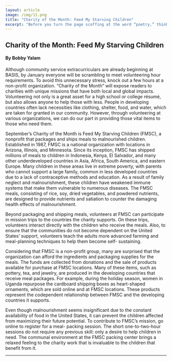 ```yaml
---
layout: article
image: /img/11.png
title: "Charity of the Month: Feed My Starving Children"
excerpt: "Before you turn the page scoffing at the word “poetry,” think about how you would feel if someone rolled his or her eyes at your passionate speeches about video games, sports, makeup, calculus, or whatever it may be."
---
```


<h2>Charity of the Month: Feed My Starving Children</h2>
<h4>By Bobby Yalam</h4>
Although community service extracurriculars are already beginning at BASIS, by January everyone will be scrambling to meet volunteering hour requirements. To avoid this unnecessary stress, knock out a few hours at a non-profit organization. “Charity of the Month” will expose readers to charities with unique missions that have both local and global impacts. Volunteering not only is a great asset for a high school or college résumé, but also allows anyone to help those with less. People in developing countries often lack necessities like clothing, shelter, food, and water, which are taken for granted in our community. However, through volunteering at various organizations, we can do our part in providing those vital items to those who need them. 

September’s Charity of the Month is Feed My Starving Children (FMSC), a nonprofit that packages and ships meals to malnourished children. Established in 1987, FMSC is a national organization with locations in Arizona, Illinois, and Minnesota. Since its inception, FMSC has shipped millions of meals to children in Indonesia, Kenya, El Salvador, and many other underdeveloped countries in Asia, Africa, South America, and eastern Europe. Many children in these areas live in extreme poverty, with parents who cannot support a large family, common in less developed countries due to a lack of contraceptive methods and education. As a result of family neglect and malnourishment, these children have weakened immune systems that make them vulnerable to numerous diseases. The FMSC meals, consisting of rice, soy, dried vegetables, and powdered nutrients, are designed to provide nutrients and satiation to counter the damaging health effects of malnourishment.

Beyond packaging and shipping meals, volunteers at FMSC can participate in mission trips to the countries the charity supports. On these trips, volunteers interact directly with the children who receive the meals. Also, to ensure that the communities do not become dependent on the United States’ support, volunteers teach the adults more advanced farming and meal-planning techniques to help them become self- sustaining. 

Considering that FMSC is a non-profit group, many are surprised that the organization can afford the ingredients and packaging supplies for the meals. The funds are collected from donations and the sale of products available for purchase at FMSC locations. Many of these items, such as pottery, tea, and jewelry, are produced in the developing countries that receive meal packages. For example, during the holiday season, women in Uganda repurpose the cardboard shipping boxes as heart-shaped ornaments, which are sold online and at FMSC locations. These products represent the codependent relationship between FMSC and the developing countries it supports. 

Even though malnourishment seems insignificant due to the constant availability of food in the United States, it can prevent the children affected from maximizing their future potential. To contribute to FMSC’s mission, go online to register for a meal- packing session. The short one-to-two-hour sessions do not require any previous skill: only a desire to help children in need. The communal environment at the FMSC packing center brings a relaxed feeling to the charity work that is invaluable to the children that benefit from it. 

<hr style="border-color:#7D7D7D;height:0.5px;">

